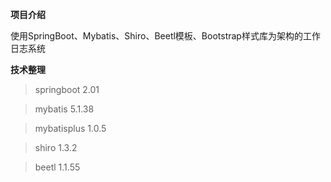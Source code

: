 **项目介绍**

使用SpringBoot、Mybatis、Shiro、Beetl模板、Bootstrap样式库为架构的工作日志系统


**技术整理**

> springboot 2.01

> mybatis 5.1.38

> mybatisplus 1.0.5

> shiro 1.3.2

> beetl 1.1.55


